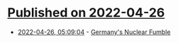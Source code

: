 # [Published on 2022-04-26](index.md)

* [2022-04-26, 05:09:04](https://news.ycombinator.com/item?id=31164161) - [Germany's Nuclear Fumble](https://compactmag.com/article/germany-s-nuclear-fumble)
